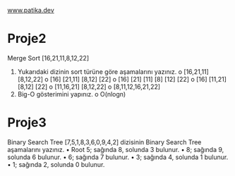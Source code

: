 www.patika.dev 
# Proje2
Merge Sort
[16,21,11,8,12,22]
1.	Yukarıdaki dizinin sort türüne göre aşamalarını yazınız.
o	[16,21,11] [8,12,22]
o	[16] [21,11] [8,12] [22]
o	[16] [21] [11] [8] [12] [22]
o	[16] [11,21] [8,12] [22]
o	[11,16,21] [8,12,22]
o	[8,11,12,16,21,22]
2.	Big-O gösterimini yapınız.
o	O(nlogn)
# Proje3
Binary Search Tree
[7,5,1,8,3,6,0,9,4,2] dizisinin Binary Search Tree aşamalarını yazınız.
•	Root 5; sağında 8, solunda 3 bulunur.
•	8; sağında 9, solunda 6 bulunur.
•	6; sağında 7 bulunur.
•	3; sağında 4, solunda 1 bulunur.
•	1; sağında 2, solunda 0 bulunur.
